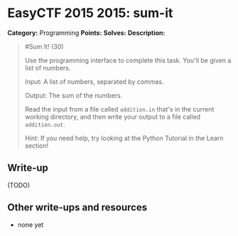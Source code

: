 # EasyCTF 2015 2015: sum-it

**Category:** Programming
**Points:** 
**Solves:** 
**Description:**

> #Sum It! (30)
> 
> 
> Use the programming interface to complete this task. You'll be given a list of numbers.
> 
>   
> 
> Input: A list of numbers, separated by commas.
> 
> Output: The sum of the numbers.
> 
> Read the input from a file called `addition.in` that's in the current working directory, and then write your output to a file called `addition.out`.
> 
> 
> Hint: If you need help, try looking at the Python Tutorial in the Learn section!


## Write-up

(TODO)

## Other write-ups and resources

* none yet

